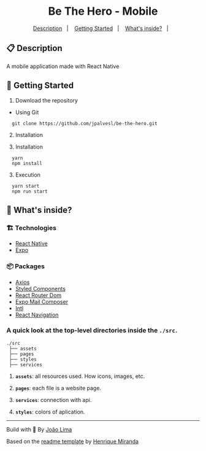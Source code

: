 <h1 align="center">
  Be The Hero - Mobile
</h1>

<!-- summary -->
<p align="center">
  <a href="#clipboard-description">Description</a>&nbsp;&nbsp;&nbsp;|&nbsp;&nbsp;&nbsp;
  <a href="#rocket-getting-started">Getting Started</a>&nbsp;&nbsp;&nbsp;|&nbsp;&nbsp;&nbsp;
  <a href="#-whats-inside">What's inside?</a>&nbsp;&nbsp;&nbsp;|&nbsp;&nbsp;&nbsp;
</p>


## :clipboard: Description
A mobile application made with React Native

## :rocket: Getting Started

1. Download the repository

  - Using Git
```shell
  git clone https://github.com/jpalvesl/be-the-hero.git
```

2. Installation

2. Installation
```shell
  yarn
  npm install
```

3. Execution
```shell
  yarn start
  npm run start
```


## 🧐 What's inside?

### :building_construction: Technologies
- [React Native](https://reactnative.dev/)
- [Expo](https://expo.io/)
  

### :package: Packages
- [Axios](https://github.com/axios/axios)
- [Styled Components](https://github.com/styled-components/styled-components)
- [React Router Dom](https://github.com/ReactTraining/react-router)
- [Expo Mail Composer](https://docs.expo.io/versions/v37.0.0/sdk/mail-composer/)
- [Intl](https://github.com/andyearnshaw/Intl.js)
- [React Navigation](https://reactnavigation.org/)

### A quick look at the top-level directories inside the `./src`.

    ./src
     ├── assets
     ├── pages
     ├── styles
     ├── services

1.  **`assets`**: all resources used. How icons, images, etc.

3.  **`pages`**: each file is a website page.

4.  **`services`**: connection with api.

5.  **`styles`**: colors of aplication.


---

Build with 💙 By [João Lima](https://github.com/jpalvesl)

Based on the [readme template](https://gist.github.com/henry-ns/a00234378353d9ca43e1bfe043202192) by [Henrique Miranda](http://thehenry.dev/)